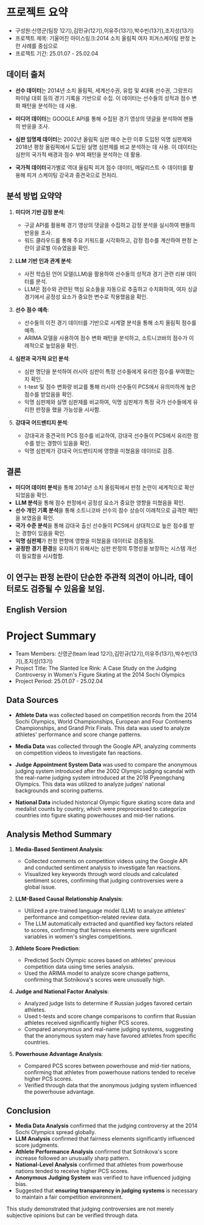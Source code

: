 # 프로젝트 요약
- 구성원:신영군(팀장 12기),김민규(12기),이유주(13기),박수빈(13기),조지성(13기)
- 프로젝트 제목: 기울어진 아이스링크:2014 소치 올림픽 여자 피겨스케이팅 판정 논란 사례를 중심으로
- 프로젝트 기간: 25.01.07 - 25.02.04
## 데이터 출처
- **선수 데이터**는 2014년 소치 올림픽, 세계선수권, 유럽 및 4대륙 선수권, 그랑프리 파이널 대회 등의 경기 기록을 기반으로 수집. 
이 데이터는 선수들의 성적과 점수 변화 패턴을 분석하는 데 사용.

- **미디어 데이터**는 GOOGLE API를 통해 수집된 경기 영상의 댓글을 분석하여 팬들의 반응을 조사.

- **심판 임명제 데이터**는 2002년 올림픽 심판 매수 논란 이후 도입된 익명 심판제와 2018년 평창 올림픽에서 도입된 실명 심판제를 비교 분석하는 데 사용. 이 데이터는 심판의 국가적 배경과 점수 부여 패턴을 분석하는 데 활용.

- **국가적 데이터**국가별로 역대 올림픽 피겨 점수 데이터, 메달리스트 수 데이터를 활용해 피겨 스케이팅 강국과 중견국으로 전처리.

## 분석 방법 요약약
1. **미디어 기반 감정 분석**:
   - 구글 API를 활용해 경기 영상의 댓글을 수집하고 감정 분석을 실시하여 팬들의 반응을 조사.
   - 워드 클라우드를 통해 주요 키워드를 시각화하고, 감정 점수를 계산하여 판정 논란이 글로벌 이슈였음을 확인.

2. **LLM 기반 인과 관계 분석**:
   - 사전 학습된 언어 모델(LLM)을 활용하여 선수들의 성적과 경기 관련 리뷰 데이터를 분석.
   - LLM은 점수와 관련된 핵심 요소들을 자동으로 추출하고 수치화하여, 여자 싱글 경기에서 공정성 요소가 중요한 변수로 작용했음을 확인.

3. **선수 점수 예측**:
   - 선수들의 이전 경기 데이터를 기반으로 시계열 분석을 통해 소치 올림픽 점수를 예측.
   - ARIMA 모델을 사용하여 점수 변화 패턴을 분석하고, 소트니코바의 점수가 이례적으로 높았음을 확인.

4. **심판과 국가적 요인 분석**:
   - 심판 명단을 분석하여 러시아 심판이 특정 선수들에게 유리한 점수를 부여했는지 확인.
   - t-test 및 점수 변화량 비교를 통해 러시아 선수들이 PCS에서 유의미하게 높은 점수를 받았음을 확인.
   - 익명 심판제와 실명 심판제를 비교하여, 익명 심판제가 특정 국가 선수들에게 유리한 판정을 했을 가능성을 시사함.

5. **강대국 어드밴티지 분석**:
   - 강대국과 중견국의 PCS 점수를 비교하여, 강대국 선수들이 PCS에서 유리한 점수를 받는 경향이 있음을 확인.
   - 익명 심판제가 강대국 어드밴티지에 영향을 미쳤음을 데이터로 검증.

## 결론
- **미디어 데이터 분석**을 통해 2014년 소치 올림픽에서 판정 논란이 세계적으로 확산되었음을 확인.
- **LLM 분석**을 통해 점수 판정에서 공정성 요소가 중요한 영향을 미쳤음을 확인.
- **선수 개인 기록 분석**을 통해 소트니코바 선수의 점수 상승이 이례적으로 급격한 패턴을 보였음을 확인.
- **국가 수준 분석**을 통해 강대국 출신 선수들이 PCS에서 상대적으로 높은 점수를 받는 경향이 있음을 확인.
- **익명 심판제**가 판정 편향에 영향을 미쳤음을 데이터로 검증됨됨.
- **공정한 경기 환경**을 유지하기 위해서는 심판 판정의 투명성을 보장하는 시스템 개선이 필요함을 시사함함.

이 연구는 판정 논란이 단순한 주관적 의견이 아니라, 데이터로도 검증될 수 있음을 보임.
----
English Version
----
# Project Summary
- Team Members: 신영군(team lead 12기),김민규(12기),이유주(13기),박수빈(13기),조지성(13기)
- Project Title: The Slanted Ice Rink: A Case Study on the Judging Controversy in Women's Figure Skating at the 2014 Sochi Olympics  
- Project Period: 25.01.07 - 25.02.04
## Data Sources
- **Athlete Data** was collected based on competition records from the 2014 Sochi Olympics, World Championships, European and Four Continents Championships, and Grand Prix Finals. This data was used to analyze athletes' performance and score change patterns.

- **Media Data** was collected through the Google API, analyzing comments on competition videos to investigate fan reactions.

- **Judge Appointment System Data** was used to compare the anonymous judging system introduced after the 2002 Olympic judging scandal with the real-name judging system introduced at the 2018 Pyeongchang Olympics. This data was utilized to analyze judges' national backgrounds and scoring patterns.

- **National Data** included historical Olympic figure skating score data and medalist counts by country, which were preprocessed to categorize countries into figure skating powerhouses and mid-tier nations.

## Analysis Method Summary
1. **Media-Based Sentiment Analysis**:
   - Collected comments on competition videos using the Google API and conducted sentiment analysis to investigate fan reactions.
   - Visualized key keywords through word clouds and calculated sentiment scores, confirming that judging controversies were a global issue.

2. **LLM-Based Causal Relationship Analysis**:
   - Utilized a pre-trained language model (LLM) to analyze athletes' performance and competition-related review data.
   - The LLM automatically extracted and quantified key factors related to scores, confirming that fairness elements were significant variables in women's singles competitions.

3. **Athlete Score Prediction**:
   - Predicted Sochi Olympic scores based on athletes' previous competition data using time series analysis.
   - Used the ARIMA model to analyze score change patterns, confirming that Sotnikova's scores were unusually high.

4. **Judge and National Factor Analysis**:
   - Analyzed judge lists to determine if Russian judges favored certain athletes.
   - Used t-tests and score change comparisons to confirm that Russian athletes received significantly higher PCS scores.
   - Compared anonymous and real-name judging systems, suggesting that the anonymous system may have favored athletes from specific countries.

5. **Powerhouse Advantage Analysis**:
   - Compared PCS scores between powerhouse and mid-tier nations, confirming that athletes from powerhouse nations tended to receive higher PCS scores.
   - Verified through data that the anonymous judging system influenced the powerhouse advantage.

## Conclusion
- **Media Data Analysis** confirmed that the judging controversy at the 2014 Sochi Olympics spread globally.
- **LLM Analysis** confirmed that fairness elements significantly influenced score judgments.
- **Athlete Performance Analysis** confirmed that Sotnikova's score increase followed an unusually sharp pattern.
- **National-Level Analysis** confirmed that athletes from powerhouse nations tended to receive higher PCS scores.
- **Anonymous Judging System** was verified to have influenced judging bias.
- Suggested that **ensuring transparency in judging systems** is necessary to maintain a fair competition environment.

This study demonstrated that judging controversies are not merely subjective opinions but can be verified through data.